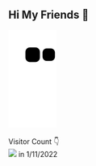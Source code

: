 ## Hi My Friends 👋

![](https://github.com/KKBUGHUNTER/KKBUGHUNTER/blob/output/github-contribution-grid-snake.svg)



Visitor Count 👇<br>
![](https://profile-counter.glitch.me/KKBUGHUNTER/count.svg) in 1/11/2022



<!--
- 🔭 I’m currently working on ...
- 🌱 I’m currently learning ...
- 👯 I’m looking to collaborate on ...
- 🤔 I’m looking for help with ...
- 💬 Ask me about ...
- 📫 How to reach me: ...
- 😄 Pronouns: ...
- ⚡ Fun fact: ...
-->
